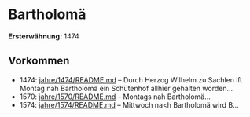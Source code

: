 # Bartholomä

**Ersterwähnung:** 1474

## Vorkommen
- 1474: [jahre/1474/README.md](../jahre/1474/README.md) – Durch Herzog Wilhelm zu Sachſen iſt Montag nah
Bartholomä ein Schütenhof allhier gehalten worden...
- 1570: [jahre/1570/README.md](../jahre/1570/README.md) – Montags nah Bartholomä...
- 1574: [jahre/1574/README.md](../jahre/1574/README.md) – Mittwoch na<h Bartholomä wird B...
